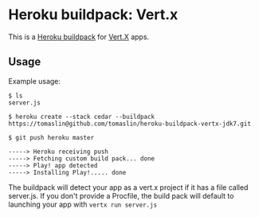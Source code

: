 Heroku buildpack: Vert.x
========================

This is a [Heroku buildpack](http://devcenter.heroku.com/articles/buildpack) for [Vert.X](http://vertx.io/) apps.

Usage
-----

Example usage:

    $ ls
    server.js

    $ heroku create --stack cedar --buildpack https://tomaslin@github.com/tomaslin/heroku-buildpack-vertx-jdk7.git

    $ git push heroku master

    -----> Heroku receiving push
    -----> Fetching custom build pack... done
    -----> Play! app detected
    -----> Installing Play!..... done

The buildpack will detect your app as a vert.x project if it has a file called server.js. If you don't provide a Procfile, the build pack will default to launching your app with `vertx run server.js`
